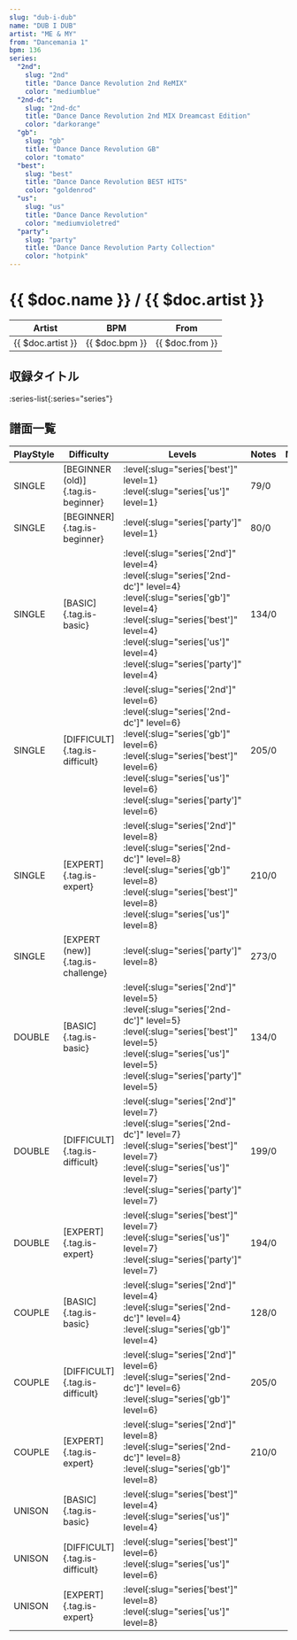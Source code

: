 ```yaml
---
slug: "dub-i-dub"
name: "DUB I DUB"
artist: "ME & MY"
from: "Dancemania 1"
bpm: 136
series:
  "2nd":
    slug: "2nd"
    title: "Dance Dance Revolution 2nd ReMIX"
    color: "mediumblue"
  "2nd-dc":
    slug: "2nd-dc"
    title: "Dance Dance Revolution 2nd MIX Dreamcast Edition"
    color: "darkorange"
  "gb":
    slug: "gb"
    title: "Dance Dance Revolution GB"
    color: "tomato"
  "best":
    slug: "best"
    title: "Dance Dance Revolution BEST HITS"
    color: "goldenrod"
  "us":
    slug: "us"
    title: "Dance Dance Revolution"
    color: "mediumvioletred"
  "party":
    slug: "party"
    title: "Dance Dance Revolution Party Collection"
    color: "hotpink"
---
```


# {{ $doc.name }} / {{ $doc.artist }}

|Artist|BPM|From|
|------|---|----|
|{{ $doc.artist }}|{{ $doc.bpm }}|{{ $doc.from }}|

## 収録タイトル

:series-list{:series="series"}

## 譜面一覧

|PlayStyle|Difficulty|Levels|Notes|Movie|
|---------|----------|------|-----|-----|
|SINGLE|[BEGINNER (old)]{.tag.is-beginner}|:level{:slug="series['best']" level=1} :level{:slug="series['us']" level=1}|79/0||
|SINGLE|[BEGINNER]{.tag.is-beginner}|:level{:slug="series['party']" level=1}|80/0||
|SINGLE|[BASIC]{.tag.is-basic}|:level{:slug="series['2nd']" level=4} :level{:slug="series['2nd-dc']" level=4} :level{:slug="series['gb']" level=4} :level{:slug="series['best']" level=4} :level{:slug="series['us']" level=4} :level{:slug="series['party']" level=4}|134/0||
|SINGLE|[DIFFICULT]{.tag.is-difficult}|:level{:slug="series['2nd']" level=6} :level{:slug="series['2nd-dc']" level=6} :level{:slug="series['gb']" level=6} :level{:slug="series['best']" level=6} :level{:slug="series['us']" level=6} :level{:slug="series['party']" level=6}|205/0||
|SINGLE|[EXPERT]{.tag.is-expert}|:level{:slug="series['2nd']" level=8} :level{:slug="series['2nd-dc']" level=8} :level{:slug="series['gb']" level=8} :level{:slug="series['best']" level=8} :level{:slug="series['us']" level=8}|210/0||
|SINGLE|[EXPERT (new)]{.tag.is-challenge}|:level{:slug="series['party']" level=8}|273/0||
|DOUBLE|[BASIC]{.tag.is-basic}|:level{:slug="series['2nd']" level=5} :level{:slug="series['2nd-dc']" level=5} :level{:slug="series['best']" level=5} :level{:slug="series['us']" level=5} :level{:slug="series['party']" level=5}|134/0||
|DOUBLE|[DIFFICULT]{.tag.is-difficult}|:level{:slug="series['2nd']" level=7} :level{:slug="series['2nd-dc']" level=7} :level{:slug="series['best']" level=7} :level{:slug="series['us']" level=7} :level{:slug="series['party']" level=7}|199/0||
|DOUBLE|[EXPERT]{.tag.is-expert}|:level{:slug="series['best']" level=7} :level{:slug="series['us']" level=7} :level{:slug="series['party']" level=7}|194/0||
|COUPLE|[BASIC]{.tag.is-basic}|:level{:slug="series['2nd']" level=4} :level{:slug="series['2nd-dc']" level=4} :level{:slug="series['gb']" level=4}|128/0||
|COUPLE|[DIFFICULT]{.tag.is-difficult}|:level{:slug="series['2nd']" level=6} :level{:slug="series['2nd-dc']" level=6} :level{:slug="series['gb']" level=6}|205/0||
|COUPLE|[EXPERT]{.tag.is-expert}|:level{:slug="series['2nd']" level=8} :level{:slug="series['2nd-dc']" level=8} :level{:slug="series['gb']" level=8}|210/0||
|UNISON|[BASIC]{.tag.is-basic}|:level{:slug="series['best']" level=4} :level{:slug="series['us']" level=4}|||
|UNISON|[DIFFICULT]{.tag.is-difficult}|:level{:slug="series['best']" level=6} :level{:slug="series['us']" level=6}|||
|UNISON|[EXPERT]{.tag.is-expert}|:level{:slug="series['best']" level=8} :level{:slug="series['us']" level=8}|||
